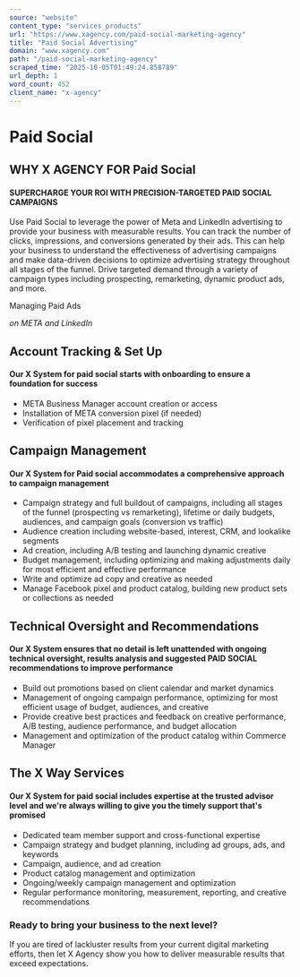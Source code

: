 ```yaml
---
source: "website"
content_type: "services_products"
url: "https://www.xagency.com/paid-social-marketing-agency"
title: "Paid Social Advertising"
domain: "www.xagency.com"
path: "/paid-social-marketing-agency"
scraped_time: "2025-10-05T01:49:24.858789"
url_depth: 1
word_count: 452
client_name: "x-agency"
---
```


# Paid Social

## WHY X AGENCY FOR Paid Social

#### SUPERCHARGE YOUR ROI WITH PRECISION-TARGETED PAID SOCIAL CAMPAIGNS

Use Paid Social to leverage the power of Meta and LinkedIn advertising to provide your business with measurable results. You can track the number of clicks, impressions, and conversions generated by their ads. This can help your business to understand the effectiveness of advertising campaigns and make data-driven decisions to optimize advertising strategy throughout all stages of the funnel. Drive targeted demand through a variety of campaign types including prospecting, remarketing, dynamic product ads, and more.

Managing Paid Ads

_on META and LinkedIn_

## Account Tracking & Set Up

#### Our X System for paid social starts with onboarding to ensure a foundation for success

* META Business Manager account creation or access
* Installation of META conversion pixel (if needed)
* Verification of pixel placement and tracking

## Campaign Management

#### Our X System for Paid social accommodates a comprehensive approach to campaign management

* Campaign strategy and full buildout of campaigns, including all stages of the funnel (prospecting vs remarketing), lifetime or daily budgets, audiences, and campaign goals (conversion vs traffic)
* Audience creation including website-based, interest, CRM, and lookalike segments
* Ad creation, including A/B testing and launching dynamic creative
* Budget management, including optimizing and making adjustments daily for most efficient and effective performance
* Write and optimize ad copy and creative as needed
* Manage Facebook pixel and product catalog, building new product sets or collections as needed

## Technical Oversight and Recommendations

#### Our X System ensures that no detail is left unattended with ongoing technical oversight, results analysis and suggested PAID SOCIAL recommendations to improve performance

* Build out promotions based on client calendar and market dynamics
* Management of ongoing campaign performance, optimizing for most efficient usage of budget, audiences, and creative
* Provide creative best practices and feedback on creative performance, A/B testing, audience performance, and budget allocation
* Management and optimization of the product catalog within Commerce Manager

## The X Way Services

#### Our X System for paid social includes expertise at the trusted advisor level and we're always willing to give you the timely support that's promised

* Dedicated team member support and cross-functional expertise
* Campaign strategy and budget planning, including ad groups, ads, and keywords
* Campaign, audience, and ad creation
* Product catalog management and optimization
* Ongoing/weekly campaign management and optimization
* Regular performance monitoring, measurement, reporting, and creative recommendations

### Ready to bring your business to the next level?

If you are tired of lackluster results from your current digital marketing efforts, then let X Agency show you how to deliver measurable results that exceed expectations.